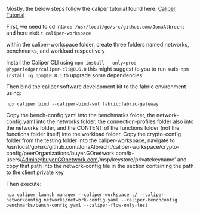 Mostly, the below steps follow the caliper tutorial found here: [Caliper Tutorial](https://hyperledger.github.io/caliper/v0.6.0/fabric-tutorial/tutorials-fabric-existing/)

First, we need to cd into `cd /usr/local/go/src/github.com/JonaAlbrecht` and here `mkdir caliper-workspace`

within the caliper-workspace folder, create three folders named networks, benchmarks, and workload respectively

Install the Caliper CLI using `npm install --only=prod @hyperledger/caliper-cli@0.6.0`
this might suggest to you to run `sudo npm install -g npm@10.8.1` to upgrade some dependencies

Then bind the caliper software development kit to the fabric environment using: 

`npx caliper bind --caliper-bind-sut fabric:fabric-gateway`


Copy the bench-config.yaml into the benchmarks folder, the network-config.yaml into the networks folder, the connection-profiles folder also into the networks folder, and the CONTENT of the functions folder (not the functions folder itself) into the workload folder. Copy the crypto-config folder from the testing folder into the caliper-workspace, navigate to /usr/local/go/src/github.com/JonaAlbrecht/caliper-workspace/crypto-config/peerOrganizations/buyer.GOnetwork.com/b-users/Admin@buyer.GOnetwork.com/msp/keystore/privatekeyname' and copy that path into the network-config file in the section containing the path to the client private key

Then execute: 

`npx caliper launch manager --caliper-workspace ./ --caliper-networkconfig networks/network-config.yaml --caliper-benchconfig benchmarks/bench-config.yaml --caliper-flow-only-test`